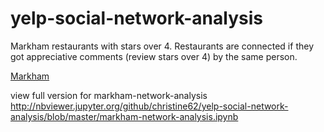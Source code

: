 # yelp-social-network-analysis

Markham restaurants with stars over 4.
Restaurants are connected if they got appreciative comments (review stars over 4) by the same person.

[Markham](http://htmlpreview.github.io/?https://github.com/christine62/yelp-social-network-analysis/master/markham-4stars.html)

view full version  for markham-network-analysis  
http://nbviewer.jupyter.org/github/christine62/yelp-social-network-analysis/blob/master/markham-network-analysis.ipynb
